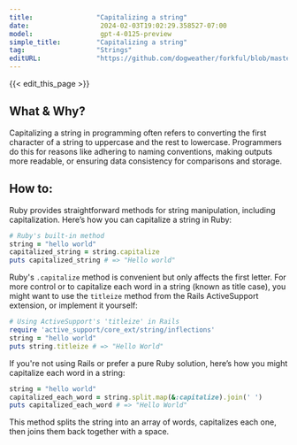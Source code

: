```yaml
---
title:                "Capitalizing a string"
date:                  2024-02-03T19:02:29.358527-07:00
model:                 gpt-4-0125-preview
simple_title:         "Capitalizing a string"
tag:                  "Strings"
editURL:              "https://github.com/dogweather/forkful/blob/master/content/en/ruby/capitalizing-a-string.md"
---
```


{{< edit_this_page >}}

## What & Why?
Capitalizing a string in programming often refers to converting the first character of a string to uppercase and the rest to lowercase. Programmers do this for reasons like adhering to naming conventions, making outputs more readable, or ensuring data consistency for comparisons and storage.

## How to:
Ruby provides straightforward methods for string manipulation, including capitalization. Here’s how you can capitalize a string in Ruby:

```ruby
# Ruby's built-in method
string = "hello world"
capitalized_string = string.capitalize
puts capitalized_string # => "Hello world"
```

Ruby's `.capitalize` method is convenient but only affects the first letter. For more control or to capitalize each word in a string (known as title case), you might want to use the `titleize` method from the Rails ActiveSupport extension, or implement it yourself:

```ruby
# Using ActiveSupport's 'titleize' in Rails
require 'active_support/core_ext/string/inflections'
string = "hello world"
puts string.titleize # => "Hello World"
```

If you're not using Rails or prefer a pure Ruby solution, here’s how you might capitalize each word in a string:

```ruby
string = "hello world"
capitalized_each_word = string.split.map(&:capitalize).join(' ')
puts capitalized_each_word # => "Hello World"
```

This method splits the string into an array of words, capitalizes each one, then joins them back together with a space.
